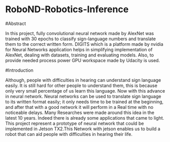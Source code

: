 # RoboND-Robotics-Inference
#Abstract

In this project, fully convolutional neural network made by AlexNet was trained with 30 epochs to classify sign-language numbers and translate them to the correct written form. DIGITS which is a platform made by nvidia for Neural Networks application helps in simplifying implementation of AlexNet, dealing with datasets, training and evaluating models. Also, to provide needed process power GPU workspace made by Udacity is used.

#Introduction

Although, people with difficulties in hearing can understand sign language easily. It is still hard for other people to understand them, this is because only very small percentage of us learn this language.
Now with this advance in neural network. Neural networks can be used to translate sign language to its written format easily; it only needs time to be trained at the beginning, and after that with a good network it will perform in a Real time with no noticeable delays.
Many Researches were made around this idea in the latest 10 years. Indeed there is already some applications that came to light.
This project represent a prototype of neural network that could be implemented in Jetson TX2.This Network with jetson enables us to build a robot that can aid people with difficulties  in hearing their life.
